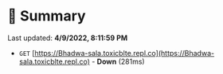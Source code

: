 # 📖 Summary
Last updated: **4/9/2022, 8:11:59 PM**

- `GET` [https://Bhadwa-sala.toxicblte.repl.co](https://Bhadwa-sala.toxicblte.repl.co) - **Down** (281ms)
